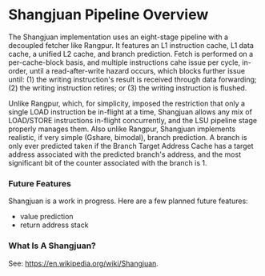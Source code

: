 # Shangjuan Pipeline Overview

The Shangjuan implementation uses an eight-stage pipeline with a decoupled
fetcher like Rangpur. It features an L1 instruction cache, L1 data cache,
a unified L2 cache, and branch prediction. Fetch is
performed on a per-cache-block basis, and multiple instructions cahe issue
per cycle, in-order, until a read-after-write hazard occurs, which blocks
further issue until: (1) the writing instruction's result is received
through data forwarding; (2) the writing instruction retires; or (3) the
writing instruction is flushed.

Unlike Rangpur, which, for simplicity, imposed the restriction that only
a single LOAD instruction be in-flight at a time, Shangjuan allows any
mix of LOAD/STORE instructions in-flight concurrently, and the LSU
pipeline stage properly manages them. Also unlike Rangpur, Shangjuan
implements realistic, if very simple (Gshare, bimodal), branch prediction.
A branch is only ever predicted taken if the Branch Target Address Cache
has a target address associated with the predicted branch's address, and
the most significant bit of the counter associated with the branch is 1.

### Future Features

Shangjuan is a work in progress. Here are a few planned future features:

* value prediction
* return address stack

### What Is A Shangjuan?

See: https://en.wikipedia.org/wiki/Shangjuan.